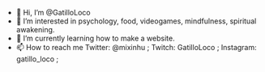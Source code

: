 - 👋 Hi, I’m @GatilloLoco
- 👀 I’m interested in psychology, food, videogames, mindfulness, spiritual awakening.
- 🌱 I’m currently learning how to make a website.
- 📫 How to reach me 
Twitter: @mixinhu ;
Twitch: GatilloLoco ;
Instagram: gatillo_loco ;

<!---
GatilloLoco/GatilloLoco is a ✨ special ✨ repository because its `README.md` (this file) appears on your GitHub profile.
You can click the Preview link to take a look at your changes.
--->
